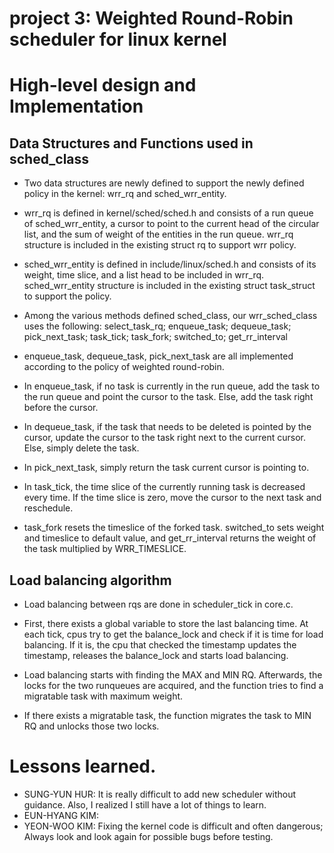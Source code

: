 project 3: Weighted Round-Robin scheduler for linux kernel
==========================================================
# High-level design and Implementation

## Data Structures and Functions used in sched\_class
* Two data structures are newly defined to support the newly defined policy in the kernel: wrr\_rq and sched\_wrr\_entity.

* wrr\_rq is defined in kernel/sched/sched.h and consists of a run queue of sched\_wrr\_entity, a cursor to point to the current head of the circular list, and the sum of weight of the entities in the run queue. wrr\_rq structure is included in the existing struct rq to support wrr policy.

* sched\_wrr\_entity is defined in include/linux/sched.h and consists of its weight, time slice, and a list head to be included in wrr\_rq. sched\_wrr\_entity structure is included in the existing struct task\_struct to support the policy.

* Among the various methods defined sched\_class, our wrr\_sched\_class uses the following: select\_task\_rq; enqueue\_task; dequeue\_task; pick\_next\_task; task\_tick; task\_fork; switched\_to; get\_rr\_interval

* enqueue\_task, dequeue\_task, pick\_next\_task are all implemented according to the policy of weighted round-robin.

* In enqueue\_task, if no task is currently in the run queue, add the task to the run queue and point the cursor to the task. Else, add the task right before the cursor.

* In dequeue\_task, if the task that needs to be deleted is pointed by the cursor, update the cursor to the task right next to the current cursor. Else, simply delete the task.

* In pick\_next\_task, simply return the task current cursor is pointing to.

* In task\_tick, the time slice of the currently running task is decreased every time. If the time slice is zero, move the cursor to the next task and reschedule.

* task\_fork resets the timeslice of the forked task. switched\_to sets weight and timeslice to default value, and get\_rr\_interval returns the weight of the task multiplied by WRR\_TIMESLICE.

## Load balancing algorithm

* Load balancing between rqs are done in scheduler\_tick in core.c.

* First, there exists a global variable to store the last balancing time. At each tick, cpus try to get the balance\_lock and check if it is time for load balancing. If it is, the cpu that checked the timestamp updates the timestamp, releases the balance\_lock and starts load balancing.

* Load balancing starts with finding the MAX and MIN RQ. Afterwards, the locks for the two runqueues are acquired, and the function tries to find a migratable task with maximum weight. 

* If there exists a migratable task, the function migrates the task to MIN RQ and unlocks those two locks.

	
# Lessons learned.

* SUNG-YUN HUR: It is really difficult to add new scheduler without guidance. Also, I realized I still have a lot of things to learn.
* EUN-HYANG KIM:
* YEON-WOO KIM: Fixing the kernel code is difficult and often dangerous; Always look and look again for possible bugs before testing.

